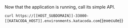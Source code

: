 Now that the application is running, call its simple API.

`curl https://[[HOST_SUBDOMAIN]]-33000-[[KATACODA_HOST]].environments.katacoda.com`{{execute}}
